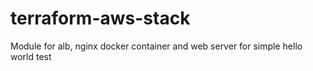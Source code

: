 # terraform-aws-stack
Module for alb, nginx docker container and web server for simple hello world test
